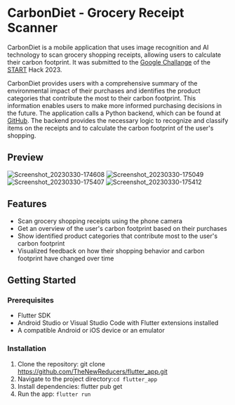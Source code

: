 # CarbonDiet - Grocery Receipt Scanner
CarbonDiet is a mobile application that uses image recognition and AI technology to scan grocery shopping receipts, allowing users to calculate their carbon footprint. It was submitted to the [Google Challange](https://github.com/START-Hack/GOOGLE_STARTHACK23) of the [START](https://www.startglobal.org/) Hack 2023.

CarbonDiet provides users with a comprehensive summary of the environmental impact of their purchases and identifies the product categories that contribute the most to their carbon footprint. This information enables users to make more informed purchasing decisions in the future. The application calls a Python backend, which can be found at [GitHub](https://github.com/TheNewReducers/backend). The backend provides the necessary logic to recognize and classify items on the receipts and to calculate the carbon footprint of the user's shopping.

## Preview
![Screenshot_20230330-174608](https://user-images.githubusercontent.com/94179814/228897307-51de1f14-906e-4d7c-b9bc-b88b26914228.jpg)
![Screenshot_20230330-175049](https://user-images.githubusercontent.com/94179814/228897530-3e4c0974-4a85-4627-af22-6b9ca311b2d3.jpg)
![Screenshot_20230330-175407](https://user-images.githubusercontent.com/94179814/228897378-463634fa-c723-42c9-b55a-620a0ffe23a1.jpg)
![Screenshot_20230330-175412](https://user-images.githubusercontent.com/94179814/228897414-a90d2b5e-a9d0-471a-974a-ee34d135bfc6.jpg)


## Features
- Scan grocery shopping receipts using the phone camera
- Get an overview of the user's carbon footprint based on their purchases
- Show identified product categories that contribute most to the user's carbon footprint
- Visualized feedback on how their shopping behavior and carbon footprint have changed over time

## Getting Started
### Prerequisites
- Flutter SDK
- Android Studio or Visual Studio Code with Flutter extensions installed
- A compatible Android or iOS device or an emulator

### Installation
1. Clone the repository: git clone https://github.com/TheNewReducers/flutter_app.git
2. Navigate to the project directory:`cd flutter_app`
3. Install dependencies: flutter pub get
4. Run the app: `flutter run`
